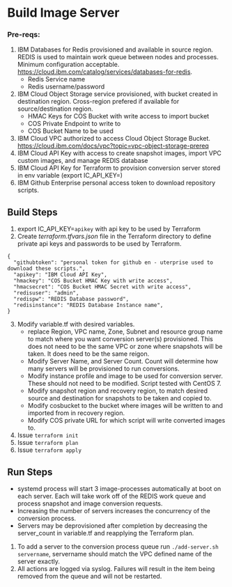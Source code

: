 # Build Image Server

### Pre-reqs:
1. IBM Databases for Redis provisioned and available in source region.  REDIS is used to maintain work queue between nodes and processes.  Minimum configuration acceptable.  https://cloud.ibm.com/catalog/services/databases-for-redis.
    * Redis Service name
    * Redis username/password
2. IBM Cloud Object Storage service provisioned, with bucket created in destination region. Cross-region prefered if available for source/destination region.
    * HMAC Keys for COS Bucket with write access to import bucket
    * COS Private Endpoint to write to
    * COS Bucket Name to be used
3. IBM Cloud VPC authorized to access Cloud Object Storage Bucket. https://cloud.ibm.com/docs/vpc?topic=vpc-object-storage-prereq
4. IBM Cloud API Key with access to create snapshot images, import VPC custom images, and manage REDIS database
5. IBM Cloud API Key for Terraform to provision conversion server stored in env variable (export IC_API_KEY=)
6. IBM Github Enterprise personal access token to download repository scripts.    

## Build Steps
1. export IC_API_KEY=`apikey` with api key to be used by Terraform
2. Create _terraform.tfvars.json_ file in the Terraform directory to define private api keys and passwords to be used by Terraform.
````
{
  "githubtoken": "personal token for github en - uterprise used to download these scripts.",
  "apikey": "IBM Cloud API Key",
  "hmackey": "COS Bucket HMAC Key with write access",
  "hmacsecret": "COS Bucket HMAC Secret with write access",
  "redisuser": "admin",
  "redispw": "REDIS Database password",
  "redisinstance": "REDIS Database Instance name",
}
````
3.  Modify variable.tf with desired variables.
    * replace Region, VPC name, Zone, Subnet and resource group name to match where you want conversion server(s) provisioned.  This does not need to be the same VPC or zone where snapshots will be taken.  It does need to be the same reigon.
    * Modify Server Name, and Server Count.  Count will determine how many servers will be provisioned to run conversions.
    * Modify instance profile and image to be used for conversion server.   These should not need to be modified. Script tested with CentOS 7.
    * Modify snapshot region and recovery region, to match desired source and destination for snapshots to be taken and copied to.
    * Modify cosbucket to the bucket where images will be written to and imported from in recovery region. 
    * Modify COS private URL for which script will write converted images to.
4.  Issue `terraform init`
5.  Issue `terraform plan`
6.  Issue `terraform apply`

## Run Steps
* systemd process will start 3 image-processes automatically at boot on each server.   Each will take work off of the REDIS work queue and process snapshot and image conversion requests.
* Increasing the number of servers increases the concurrency of the conversion process.   
* Servers may be deprovisioned after completion by decreasing the server_count in variable.tf and reapplying the Terraform plan.

1.  To add a server to the conversion process queue run `./add-server.sh servername`, servername should match the VPC defined name of the server exactly.
2.  All actions are logged via syslog.   Failures will result in the item being removed from the queue and will not be restarted.
